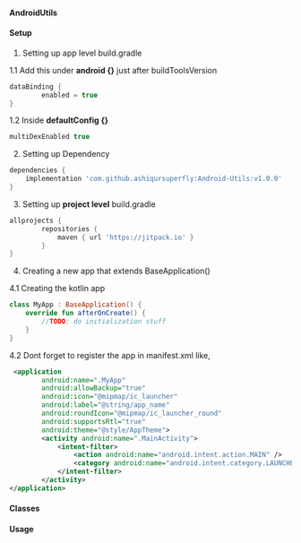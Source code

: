 #### AndroidUtils

#### Setup

1. Setting up app level build.gradle

1.1 Add this under **android {}** just after buildToolsVersion

```groovy
dataBinding {
        enabled = true
}
```

1.2 Inside **defaultConfig {}**

```groovy
multiDexEnabled true
```

2. Setting up Dependency

```groovy
dependencies {
    implementation 'com.github.ashiqursuperfly:Android-Utils:v1.0.0'
}
```

3. Setting up **project level** build.gradle

```groovy
allprojects {
		repositories {
			maven { url 'https://jitpack.io' }
		}
}
```


4. Creating a new app that extends BaseApplication()

4.1 Creating the kotlin app
```kotlin
class MyApp : BaseApplication() {
    override fun afterOnCreate() {
        //TODO: do initialization stuff
    }
}
```

4.2 Dont forget to register the app in manifest.xml like,
```xml
 <application
        android:name=".MyApp" 
        android:allowBackup="true"
        android:icon="@mipmap/ic_launcher"
        android:label="@string/app_name"
        android:roundIcon="@mipmap/ic_launcher_round"
        android:supportsRtl="true"
        android:theme="@style/AppTheme">
        <activity android:name=".MainActivity">
            <intent-filter>
                <action android:name="android.intent.action.MAIN" />
                <category android:name="android.intent.category.LAUNCHER" />
            </intent-filter>
        </activity>
</application>
```


#### Classes

#### Usage


